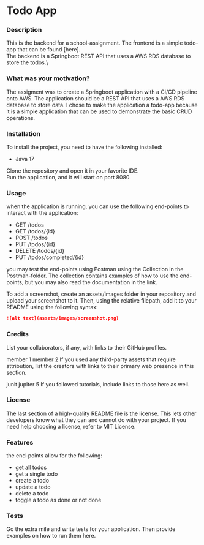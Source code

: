 # Todo App

### Description
This is the backend for a school-assignment. The frontend is a simple todo-app that can be found [here]. \
The backend is a Springboot REST API that uses a AWS RDS database to store the todos.\


### What was your motivation?
The assigment was to create a Springboot application with a Ci/CD pipeline onto AWS. The application should be a REST API that uses a AWS RDS database to store data.
I chose to make the application a todo-app because it is a simple application that can be used to demonstrate the basic CRUD operations.


### Installation
To install the project, you need to have the following installed:
- Java 17

Clone the repository and open it in your favorite IDE.\
Run the application, and it will start on port 8080.


### Usage
when the application is running, you can use the following end-points to interact with the application:
- GET /todos
- GET /todos/{id}
- POST /todos
- PUT /todos/{id}
- DELETE /todos/{id}
- PUT /todos/completed/{id}

you may test the end-points using Postman using the Collection in the Postman-folder.
The collection contains examples of how to use the end-points, but you may also read the documentation in the link.


To add a screenshot, create an assets/images folder in your repository and upload your screenshot to it. Then, using the relative filepath, add it to your README using the following syntax:

```md
![alt text](assets/images/screenshot.png)
```
### Credits
List your collaborators, if any, with links to their GitHub profiles.

member 1
member 2
If you used any third-party assets that require attribution, list the creators with links to their primary web presence in this section.

junit jupiter 5
If you followed tutorials, include links to those here as well.

### License
The last section of a high-quality README file is the license. This lets other developers know what they can and cannot do with your project. If you need help choosing a license, refer to MIT License.


### Features
the end-points allow for the following:
- get all todos
- get a single todo
- create a todo
- update a todo
- delete a todo
- toggle a todo as done or not done


### Tests
Go the extra mile and write tests for your application. Then provide examples on how to run them here.
